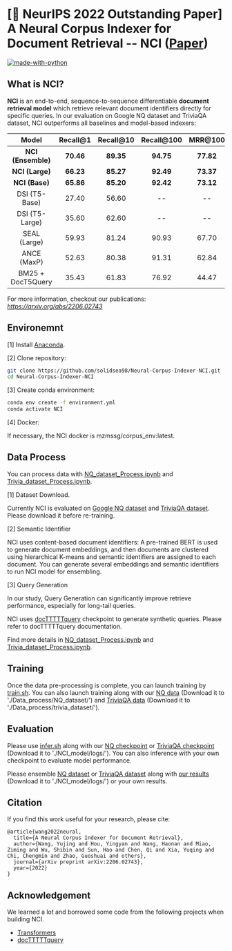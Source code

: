 # [👑 NeurIPS 2022 Outstanding Paper] A Neural Corpus Indexer for Document Retrieval -- NCI ([Paper](https://arxiv.org/abs/2206.02743)) 

[![made-with-python](https://img.shields.io/badge/Made%20with-Python3-1f425f.svg?color=purple)](https://www.python.org/)

## What is NCI?

**NCI** is an end-to-end, sequence-to-sequence differentiable **document retrieval model** which retrieve relevant document identifiers directly for specific queries. In our evaluation on Google NQ dataset and TriviaQA dataset, NCI outperforms all baselines and model-based indexers:

|       Model        | Recall@1  | Recall@10 | Recall@100 |  MRR@100  |
| :----------------: | :-------: | :-------: | :--------: | :-------: |
| **NCI (Ensemble)** | **70.46** | **89.35** | **94.75**  | **77.82** |
|  **NCI (Large)**   | **66.23** | **85.27** | **92.49**  | **73.37** |
|   **NCI (Base)**   | **65.86** | **85.20** | **92.42**  | **73.12** |
|   DSI (T5-Base)    |   27.40   |   56.60   |     --     |    --     |
|   DSI (T5-Large)   |   35.60   |   62.60   |     --     |    --     |
|    SEAL (Large)    |   59.93   |   81.24   |   90.93    |   67.70   |
|    ANCE (MaxP)     |   52.63   |   80.38   |   91.31    |   62.84   |
| BM25 + DocT5Query  |   35.43   |   61.83   |   76.92    |   44.47   |

For more information, checkout our publications: 
*https://arxiv.org/abs/2206.02743*

<!-- Cite as below if you find this repository is helpful to your project:

```
Wang Y, Hou Y, Wang H, et al. A Neural Corpus Indexer for Document Retrieval[J]. arXiv preprint arXiv:2206.02743, 2022.
``` -->

## Environemnt
[1] Install [Anaconda](https://www.anaconda.com/download).

[2] Clone repository:

```bash
git clone https://github.com/solidsea98/Neural-Corpus-Indexer-NCI.git
cd Neural-Corpus-Indexer-NCI
```

[3] Create conda environment:

```bash
conda env create -f environment.yml
conda activate NCI
```

[4] Docker:

If necessary, the NCI docker is mzmssg/corpus_env:latest.

## Data Process

You can process data with [NQ_dataset_Process.ipynb](./Data_process/NQ_dataset/NQ_dataset_Process.ipynb) and [Trivia_dataset_Process.ipynb](./Data_process/Trivia_dataset/Trivia_dataset_Process.ipynb).

[1] Dataset Download.

Currently NCI is evaluated on [Google NQ dataset](https://ai.google.com/research/NaturalQuestions) and [TriviaQA dataset](https://nlp.cs.washington.edu/triviaqa/data/triviaqa-rc.tar.gz). Please download it before re-training.

[2] Semantic Identifier

NCI uses content-based document identifiers: A pre-trained BERT is used to generate document embeddings, and then documents are clustered using hierarchical K-means and semantic identifiers are assigned to each document. You can generate several embeddings and semantic identifiers to run NCI model for ensembling.

[3] Query Generation

In our study, Query Generation can significantly improve retrieve performance, especially for long-tail queries.

NCI uses [docTTTTTquery](https://github.com/castorini/docTTTTTquery) checkpoint to generate synthetic queries. Please refer to docTTTTTquery documentation. 

Find more details in [NQ_dataset_Process.ipynb](./Data_process/NQ_dataset/NQ_dataset_Process.ipynb) and [Trivia_dataset_Process.ipynb](./Data_process/Trivia_dataset/Trivia_dataset_Process.ipynb).


## Training

Once the data pre-processing is complete, you can launch training by [train.sh](./NCI_model/train.sh). You can also launch training along with our [NQ data](https://drive.google.com/drive/folders/1epfUw4yQjAtqnZTQDLAUOwTJg-YMCGdD?usp=sharing) (Download it to './Data_process/NQ_dataset/') and [TriviaQA data](https://drive.google.com/drive/folders/1_abDsHRUQabwDmBM7sk_NyMuia5X_VMK?usp=sharing) (Download it to './Data_process/trivia_dataset/').


## Evaluation

Please use [infer.sh](./NCI_model/infer.sh) along with our [NQ checkpoint](https://drive.google.com/file/d/1SITW9d7XLai6wSvu_f_8AYz38c7FQOBB/view?usp=sharing) or [TriviaQA checkpoint](https://drive.google.com/file/d/1XCA-XMDIZAZnlqecZrXzurKoZe7CzQhO/view?usp=sharing) (Download it to './NCI_model/logs/'). You can also inference with your own checkpoint to evaluate model performance.

Please ensemble [NQ dataset](./NCI_model/ensemble_NQ.ipynb) or [TriviaQA dataset](./NCI_model/ensemble_trivia.ipynb) along with [our results](https://drive.google.com/drive/folders/14TN0lEKHMh5eB5CBTWUp8SSwggiRXex3?usp=sharing) (Download it to './NCI_model/logs/') or your own results.

## Citation

If you find this work useful for your research, please cite:

```
@article{wang2022neural,
  title={A Neural Corpus Indexer for Document Retrieval},
  author={Wang, Yujing and Hou, Yingyan and Wang, Haonan and Miao, Ziming and Wu, Shibin and Sun, Hao and Chen, Qi and Xia, Yuqing and Chi, Chengmin and Zhao, Guoshuai and others},
  journal={arXiv preprint arXiv:2206.02743},
  year={2022}
}
```

## Acknowledgement

We learned a lot and borrowed some code from the following projects when building NCI.

- [Transformers](https://github.com/huggingface/transformers)
- [docTTTTTquery](https://github.com/castorini/docTTTTTquery) 
